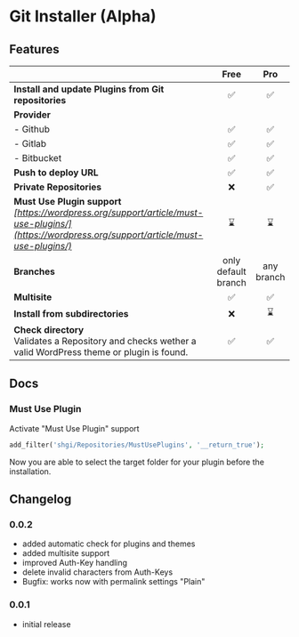 # Git Installer (Alpha)

## Features

|                                                                                                                                                       |         Free          |     Pro      |
|-------------------------------------------------------------------------------------------------------------------------------------------------------|:---------------------:|:------------:|
| **Install and update Plugins from Git repositories**                                                                                                  |           ✅           |      ✅       |
| **Provider**                                                                                                                                          |                       |              |
| - Github                                                                                                                                              |           ✅           |      ✅       |
| - Gitlab                                                                                                                                              |           ✅           |      ✅       |
| - Bitbucket                                                                                                                                           |           ✅           |      ✅       |
| **Push to deploy URL**                                                                                                                                |           ✅           |      ✅       |
| **Private Repositories**                                                                                                                              |           ❌           |      ✅       |
| **Must Use Plugin support**<br />*[https://wordpress.org/support/article/must-use-plugins/](https://wordpress.org/support/article/must-use-plugins/)* |           ⌛           |      ⌛       |
| **Branches**                                                                                                                                          |  only default branch  |  any branch  |
| **Multisite**                                                                                                                                         |           ✅           |      ✅       |
| **Install from subdirectories**                                                                                                                       |           ❌           |      ⌛       |
| **Check directory**<br />Validates a Repository and checks wether a valid WordPress theme or plugin is found.                                         |           ✅           |      ✅       |

## Docs
### Must Use Plugin
Activate "Must Use Plugin" support
```php
add_filter('shgi/Repositories/MustUsePlugins', '__return_true');
```
Now you are able to select the target folder for your plugin before the installation.

## Changelog
### 0.0.2
- added automatic check for plugins and themes
- added multisite support
- improved Auth-Key handling
- delete invalid characters from Auth-Keys
- Bugfix: works now with permalink settings "Plain"

### 0.0.1
- initial release
